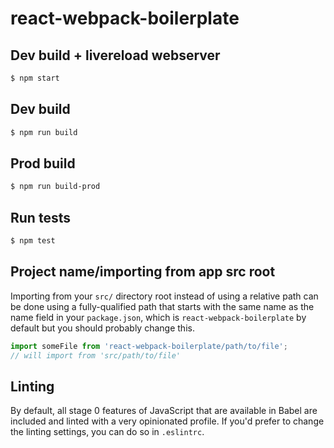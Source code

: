 # react-webpack-boilerplate

## Dev build + livereload webserver
```bash
$ npm start
```

## Dev build
```bash
$ npm run build
```

## Prod build
```bash
$ npm run build-prod
```

## Run tests
```bash
$ npm test
```

## Project name/importing from app src root

Importing from your `src/` directory root instead of using a relative path can be done using a fully-qualified path that starts with the same name as the name field in your `package.json`, which is `react-webpack-boilerplate` by default but you should probably change this.

```js
import someFile from 'react-webpack-boilerplate/path/to/file';
// will import from 'src/path/to/file'
```

## Linting

By default, all stage 0 features of JavaScript that are available in Babel are included and linted with a very opinionated profile. If you'd prefer to change the linting settings, you can do so in `.eslintrc`.